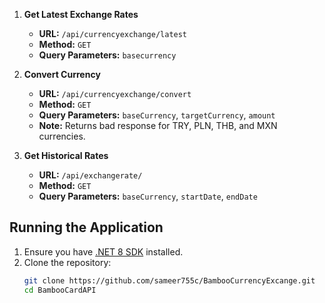 1. **Get Latest Exchange Rates**
   - **URL:** `/api/currencyexchange/latest`
   - **Method:** `GET`
   - **Query Parameters:** `basecurrency`

2. **Convert Currency**
   - **URL:** `/api/currencyexchange/convert`
   - **Method:** `GET`
   - **Query Parameters:** `baseCurrency`, `targetCurrency`, `amount`
   - **Note:** Returns bad response for TRY, PLN, THB, and MXN currencies.

3. **Get Historical Rates**
   - **URL:** `/api/exchangerate/`
   - **Method:** `GET`
   - **Query Parameters:** `baseCurrency`, `startDate`, `endDate`
## Running the Application

1. Ensure you have [.NET 8 SDK](https://dotnet.microsoft.com/download/dotnet/8.0) installed.
2. Clone the repository:
   ```bash
   git clone https://github.com/sameer755c/BambooCurrencyExcange.git
   cd BambooCardAPI

